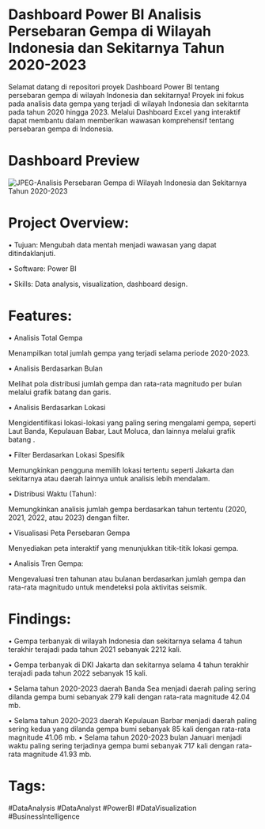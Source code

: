 # Dashboard Power BI Analisis Persebaran Gempa di Wilayah Indonesia dan Sekitarnya Tahun 2020-2023

Selamat datang di repositori proyek  Dashboard Power BI tentang persebaran gempa di wilayah Indonesia dan sekitarnya! Proyek ini fokus pada analisis data gempa yang terjadi di wilayah Indonesia dan sekitarnta pada tahun 2020 hingga 2023. Melalui Dashboard Excel yang interaktif dapat membantu dalam memberikan wawasan komprehensif tentang persebaran gempa di Indonesia.

# Dashboard Preview
![JPEG-Analisis Persebaran Gempa di Wilayah Indonesia dan Sekitarnya Tahun 2020-2023](https://github.com/user-attachments/assets/55402a4e-2b38-4830-97fa-fb852bbc38fb)

# Project Overview:
• Tujuan: Mengubah data mentah menjadi wawasan yang dapat ditindaklanjuti.

• Software: Power BI

• Skills: Data analysis, visualization, dashboard design.

# Features:
• Analisis Total Gempa

Menampilkan total jumlah gempa yang terjadi selama periode 2020-2023.

• Analisis Berdasarkan Bulan

Melihat pola distribusi jumlah gempa dan rata-rata magnitudo per bulan melalui grafik batang dan garis.

• Analisis Berdasarkan Lokasi

Mengidentifikasi lokasi-lokasi yang paling sering mengalami gempa, seperti Laut Banda, Kepulauan Babar, Laut Moluca, dan lainnya melalui grafik batang .

• Filter Berdasarkan Lokasi Spesifik

Memungkinkan pengguna memilih lokasi tertentu seperti Jakarta dan sekitarnya atau daerah lainnya untuk analisis lebih mendalam.

• Distribusi Waktu (Tahun):

Memungkinkan analisis jumlah gempa berdasarkan tahun tertentu (2020, 2021, 2022, atau 2023) dengan filter.

• Visualisasi Peta Persebaran Gempa

Menyediakan peta interaktif yang menunjukkan titik-titik lokasi gempa.

• Analisis Tren Gempa:

Mengevaluasi tren tahunan atau bulanan berdasarkan jumlah gempa dan rata-rata magnitudo untuk mendeteksi pola aktivitas seismik.

# Findings:
• Gempa terbanyak di wilayah Indonesia dan sekitarnya selama 4 tahun terakhir terajadi pada tahun 2021 sebanyak 2212 kali. 

• Gempa terbanyak di DKI Jakarta dan sekitarnya selama 4 tahun terakhir terajadi pada tahun 2022 sebanyak 15 kali. 

• Selama tahun 2020-2023 daerah Banda Sea menjadi daerah paling sering dilanda gempa bumi sebanyak 279 kali dengan rata-rata magnitude 42.04 mb. 

• Selama tahun 2020-2023 daerah Kepulauan Barbar menjadi daerah paling sering kedua yang dilanda gempa bumi sebanyak 85 kali dengan rata-rata magnitude 
41.06 mb. 
• Selama tahun 2020-2023 bulan Januari menjadi waktu paling sering terjadinya gempa bumi sebanyak 717 kali dengan rata-rata magnitude 41.93 mb. 

# Tags:
#DataAnalysis #DataAnalyst #PowerBI #DataVisualization #BusinessIntelligence

